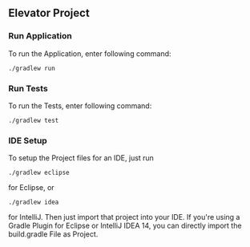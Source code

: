 ## Elevator Project

### Run Application

To run the Application, enter following command:
```
./gradlew run
```

### Run Tests

To run the Tests, enter following command:
```
./gradlew test
```

### IDE Setup

To setup the Project files for an IDE, just run

```
./gradlew eclipse
```

for Eclipse, or

```
./gradlew idea
```

for IntelliJ.
Then just import that project into your IDE. If you're using a Gradle Plugin for Eclipse or IntelliJ IDEA 14, you can directly import the build.gradle File as Project.

